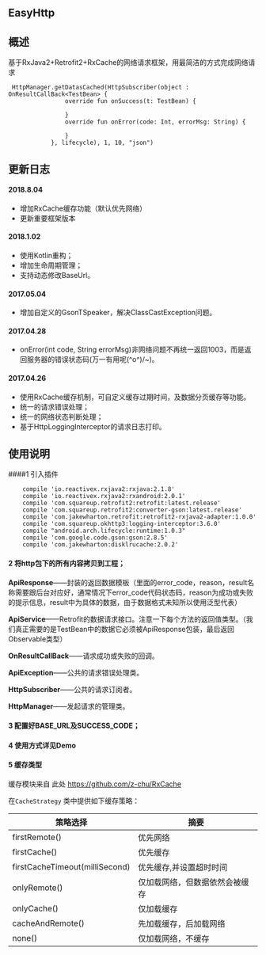 
## EasyHttp

## 概述
基于RxJava2+Retrofit2+RxCache的网络请求框架，用最简洁的方式完成网络请求
    
     HttpManager.getDatasCached(HttpSubscriber(object : OnResultCallBack<TestBean> {
                    override fun onSuccess(t: TestBean) {
                     
                    }
                    override fun onError(code: Int, errorMsg: String) {
                       
                    }
                }, lifecycle), 1, 10, "json")


## 更新日志

#### 2018.8.04
* 增加RxCache缓存功能（默认优先网络）
* 更新重要框架版本

#### 2018.1.02
* 使用Kotlin重构；
* 增加生命周期管理；
* 支持动态修改BaseUrl。

#### 2017.05.04
* 增加自定义的GsonTSpeaker，解决ClassCastException问题。

#### 2017.04.28
* onError(int code, String errorMsg)非网络问题不再统一返回1003，而是返回服务器的错误状态码(万一有用呢\(^o^)/~)。

#### 2017.04.26
* 使用RxCache缓存机制，可自定义缓存过期时间，及数据分页缓存等功能。
* 统一的请求错误处理；
* 统一的网络状态判断处理；
* 基于HttpLoggingInterceptor的请求日志打印。

## 使用说明

####1 引入插件


        compile 'io.reactivex.rxjava2:rxjava:2.1.8'
        compile 'io.reactivex.rxjava2:rxandroid:2.0.1'
        compile 'com.squareup.retrofit2:retrofit:latest.release'
        compile 'com.squareup.retrofit2:converter-gson:latest.release'
        compile 'com.jakewharton.retrofit:retrofit2-rxjava2-adapter:1.0.0'
        compile 'com.squareup.okhttp3:logging-interceptor:3.6.0'
        compile "android.arch.lifecycle:runtime:1.0.3"
        compile 'com.google.code.gson:gson:2.8.5'
        compile 'com.jakewharton:disklrucache:2.0.2'

#### 2 将http包下的所有内容拷贝到工程；

**ApiResponse**——封装的返回数据模板（里面的error_code，reason，result名称需要跟后台对应好，通常情况下error_code代码状态码，reason为成功或失败的提示信息，result中为具体的数据，由于数据格式未知所以使用泛型代表）

**ApiService**——Retrofit的数据请求接口。注意一下每个方法的返回值类型。（我们真正需要的是TestBean中的数据它必须被ApiResponse包装，最后返回Observable类型）

**OnResultCallBack**——请求成功或失败的回调。

**ApiException**——公共的请求错误处理类。

**HttpSubscriber**——公共的请求订阅者。

**HttpManager**——发起请求的管理类。

#### 3 配置好BASE_URL及SUCCESS_CODE；

#### 4 使用方式详见Demo

#### 5 缓存类型
缓存模块来自 此处 https://github.com/z-chu/RxCache

在`CacheStrategy` 类中提供如下缓存策略：

| 策略选择                           | 摘要     | 
| -------------------------         | ------- |
| firstRemote()                     | 优先网络|
| firstCache()                      | 优先缓存|
| firstCacheTimeout(milliSecond)    | 优先缓存,并设置超时时间|
| onlyRemote()                      | 仅加载网络，但数据依然会被缓存|
| onlyCache()                       | 仅加载缓存 |
| cacheAndRemote()                  | 先加载缓存，后加载网络  | 
| none()                            | 仅加载网络，不缓存|

